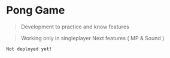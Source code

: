 # Pong Game

> Development to practice and know features

> Working only in singleplayer
> Next features ( MP & Sound )


```
Not deployed yet!
```
